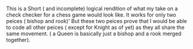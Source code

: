 This is a Short ( and incomplete) logical rendition of what my take on a check checker for a chess game would look like. It works for only two peices ( bishop and rook)'
But these two peices prove that I would be able to code all other peices ( except for Knight as of yet) as they all share the same movement. 
( a Queen is basically just a bishop and a rook merged together).
